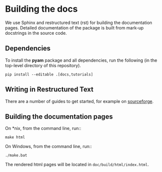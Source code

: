 Building the docs
==================

We use Sphinx and restructured text (rst) for building the documentation pages.
Detailed documentation of the package is built from mark-up docstrings 
in the source code.

Dependencies
------------

To install the **pyam** package and all dependencies, run the following
(in the top-level directory of this repository).

```
pip install --editable .[docs,tutorials]
```

Writing in Restructured Text
----------------------------

There are a number of guides to get started, for example
on [sourceforge](https://docutils.sourceforge.io/docs/user/rst/quickref.html).

Building the documentation pages
--------------------------------

On *nix, from the command line, run::

    make html

On Windows, from the command line, run::

    ./make.bat

The rendered html pages will be located in `doc/build/html/index.html`.